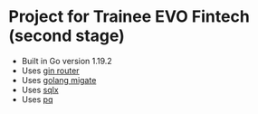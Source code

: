 # Project for Trainee EVO Fintech (second stage)


- Built in Go version 1.19.2
- Uses [gin router](https://github.com/gin-gonic/gin)
- Uses [golang migate](https://github.com/golang-migrate/migrate)
- Uses [sqlx](https://github.com/jmoiron/sqlx)
- Uses [pq](https://github.com/lib/pq)